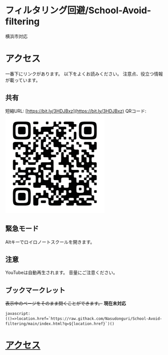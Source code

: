 # フィルタリング回避/School-Avoid-filtering

横浜市対応

# アクセス
一番下にリンクがあります。
以下をよくお読みください。
注意点、役立つ情報が載っています。

## 共有
短縮URL: [https://bit.ly/3HDJBxz](https://bit.ly/3HDJBxz)
QRコード: ![QRコード](qr.png)

## 緊急モード
Altキーでロイロノートスクールを開きます。

## 注意
YouTubeは自動再生されます。
音量にご注意ください。

## ブックマークレット
~~表示中のページをそのまま開くことができます。~~
**現在未対応**

    javascript:(()=>location.href=`https://raw.githack.com/Nasudonguri/School-Avoid-filtering/main/index.html?q=${location.href}`)()

# [アクセス](https://raw.githack.com/Nasudonguri/School-Avoid-filtering/main/index.html)
